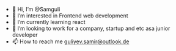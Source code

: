 - 👋 Hi, I’m @Samguli
- 👀 I’m interested in Frontend web development 
- 🌱 I’m currently learning react
- 💞️ I’m looking to work for a company, startup and etc asa junior developer
- 📫 How to reach me guliyev.samir@outlook.de 

<!---
Samguli/Samguli is a ✨ special ✨ repository because its `README.md` (this file) appears on your GitHub profile.
You can click the Preview link to take a look at your changes.
--->

